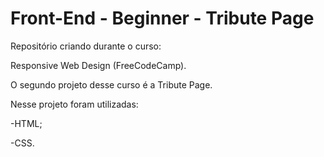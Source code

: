 # Front-End - Beginner - Tribute Page

Repositório criando durante o curso:

Responsive Web Design (FreeCodeCamp).

O segundo projeto desse curso é a Tribute Page.

Nesse projeto foram utilizadas:

-HTML;

-CSS.

